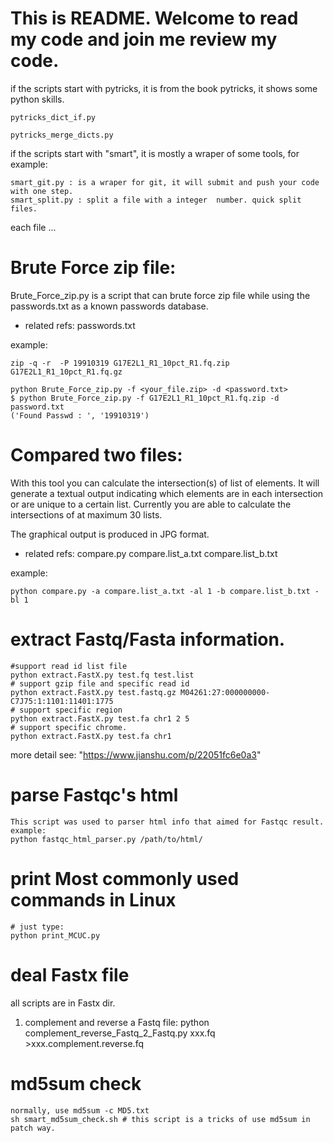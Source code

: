 # This is README. Welcome to read my code and join me review my code.

 if the scripts start with pytricks, it is from the book pytricks, it shows some python skills.

    pytricks_dict_if.py 

    pytricks_merge_dicts.py

if the scripts start with "smart", it is mostly a wraper of some tools, for example:

    smart_git.py : is a wraper for git, it will submit and push your code with one step.
    smart_split.py : split a file with a integer  number. quick split files.

each file ...

# Brute Force zip file:

Brute_Force_zip.py is a script that can brute force zip file while using the passwords.txt as a known passwords database.

* related refs: passwords.txt

example:
```
zip -q -r  -P 19910319 G17E2L1_R1_10pct_R1.fq.zip G17E2L1_R1_10pct_R1.fq.gz

python Brute_Force_zip.py -f <your_file.zip> -d <password.txt>
$ python Brute_Force_zip.py -f G17E2L1_R1_10pct_R1.fq.zip -d password.txt
('Found Passwd : ', '19910319')

```

# Compared two files:

With this tool you can calculate the intersection(s) of list of elements. It will generate a textual output indicating which elements are in each intersection or are unique to a certain list. Currently you are able to calculate the intersections of at maximum 30 lists.

The graphical output is produced in JPG format.
* related refs: compare.py compare.list_a.txt compare.list_b.txt 

example: 
```
python compare.py -a compare.list_a.txt -al 1 -b compare.list_b.txt -bl 1
```

# extract Fastq/Fasta information.
```
#support read id list file
python extract.FastX.py test.fq test.list
# support gzip file and specific read id
python extract.FastX.py test.fastq.gz M04261:27:000000000-C7J75:1:1101:11401:1775
# support specific region 
python extract.FastX.py test.fa chr1 2 5
# support specific chrome.
python extract.FastX.py test.fa chr1
```
more detail see: "https://www.jianshu.com/p/22051fc6e0a3"

# parse Fastqc's html
```
This script was used to parser html info that aimed for Fastqc result.
example: 
python fastqc_html_parser.py /path/to/html/
```

# print Most commonly used commands in Linux
```
# just type:
python print_MCUC.py
```

# deal Fastx file
all scripts are in Fastx dir.
1. complement and reverse a Fastq file:
python complement_reverse_Fastq_2_Fastq.py xxx.fq >xxx.complement.reverse.fq 

# md5sum check
```
normally, use md5sum -c MD5.txt
sh smart_md5sum_check.sh # this script is a tricks of use md5sum in patch way.
```

